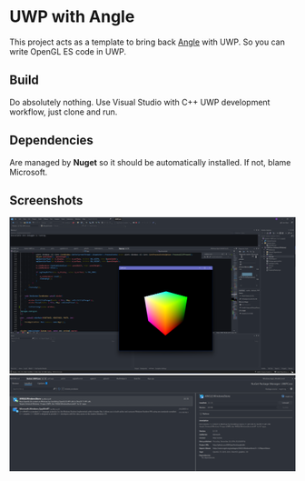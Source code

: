 # UWP with Angle
This project acts as a template to bring back [Angle](https://github.com/google/angle) with UWP. So you can write OpenGL ES code in UWP.

## Build
Do absolutely nothing. Use Visual Studio with C++ UWP development workflow, just clone and run.

## Dependencies
Are managed by **Nuget** so it should be automatically installed. If not, blame Microsoft.

## Screenshots
![](Screenshots/running.png)
![](Screenshots/nuget.png)
